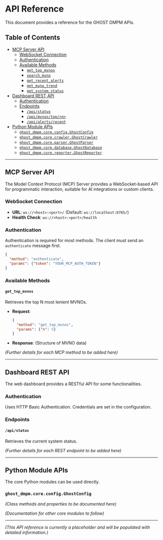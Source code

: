 # API Reference

This document provides a reference for the GHOST DMPM APIs.

## Table of Contents
- [MCP Server API](#mcp-server-api)
  - [WebSocket Connection](#websocket-connection)
  - [Authentication](#authentication)
  - [Available Methods](#available-methods)
    - [`get_top_mvnos`](#get_top_mvnos)
    - [`search_mvno`](#search_mvno)
    - [`get_recent_alerts`](#get_recent_alerts)
    - [`get_mvno_trend`](#get_mvno_trend)
    - [`get_system_status`](#get_system_status)
- [Dashboard REST API](#dashboard-rest-api)
  - [Authentication](#authentication-1)
  - [Endpoints](#endpoints)
    - [`/api/status`](#apistatus)
    - [`/api/mvnos/top/<n>`](#apimvnostopn)
    - [`/api/alerts/recent`](#apialertsrecent)
- [Python Module APIs](#python-module-apis)
  - [`ghost_dmpm.core.config.GhostConfig`](#ghost_dmpmcoreconfigghostconfig)
  - [`ghost_dmpm.core.crawler.GhostCrawler`](#ghost_dmpmcorecrawlerghostcrawler)
  - [`ghost_dmpm.core.parser.GhostParser`](#ghost_dmpmcoreparserghostparser)
  - [`ghost_dmpm.core.database.GhostDatabase`](#ghost_dmpmcoredatabaseghostdatabase)
  - [`ghost_dmpm.core.reporter.GhostReporter`](#ghost_dmpmcorereporterghostreporter)

---

## MCP Server API

The Model Context Protocol (MCP) Server provides a WebSocket-based API for programmatic interaction, suitable for AI integrations or custom clients.

### WebSocket Connection
- **URL**: `ws://<host>:<port>/` (Default: `ws://localhost:8765/`)
- **Health Check**: `ws://<host>:<port>/health`

### Authentication
Authentication is required for most methods. The client must send an `authenticate` message first.
```json
{
  "method": "authenticate",
  "params": {"token": "YOUR_MCP_AUTH_TOKEN"}
}
```

### Available Methods

#### `get_top_mvnos`
Retrieves the top N most lenient MVNOs.
- **Request**:
  ```json
  {
    "method": "get_top_mvnos",
    "params": {"n": 5}
  }
  ```
- **Response**: (Structure of MVNO data)

*(Further details for each MCP method to be added here)*

---

## Dashboard REST API

The web dashboard provides a RESTful API for some functionalities.

### Authentication
Uses HTTP Basic Authentication. Credentials are set in the configuration.

### Endpoints

#### `/api/status`
Retrieves the current system status.

*(Further details for each REST endpoint to be added here)*

---

## Python Module APIs

The core Python modules can be used directly.

### `ghost_dmpm.core.config.GhostConfig`
*(Class methods and properties to be documented here)*

*(Documentation for other core modules to follow)*

---

*(This API reference is currently a placeholder and will be populated with detailed information.)*
